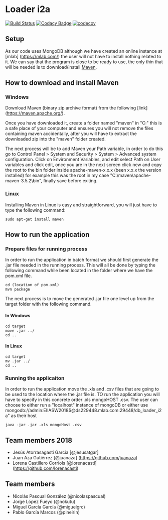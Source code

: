 # Loader i2a

[![Build Status](https://travis-ci.org/Arquisoft/Loader_i2a.svg?branch=master)](https://travis-ci.org/Arquisoft/Loader_i2a)
[![Codacy Badge](https://api.codacy.com/project/badge/Grade/e61d81ba48f947d3a5423c69b6e605b4)](https://www.codacy.com/app/jelabra/Loader_i2a?utm_source=github.com&amp;utm_medium=referral&amp;utm_content=Arquisoft/Loader_i2a&amp;utm_campaign=Badge_Grade)
[![codecov](https://codecov.io/gh/Arquisoft/Loader_i2a/branch/master/graph/badge.svg)](https://codecov.io/gh/Arquisoft/Loader_i2a)

## Setup
As our code uses MongoDB although we have created an online instance at [mlab] (https://mlab.com/) the user will not have to install nothing related to it. We can say that the program is close to be ready to use, the only thin that will be needed is to download/install [Maven](https://maven.apache.org/).

## How to download and install Maven
### Windows
Download Maven (binary zip archive format) from the following [link] (https://maven.apache.org/).

Once you have downloaded it, create a folder named "maven" in "C:\" this is a safe place of your computer and ensures you will not remove the files containing maven accidentally, after you will have to extract the downloaded zip into the "maven" folder created. 

The next process will be to add Maven your Path variable, in order to do this go to Control Panel > System and Security > System > Advanced system configuration. Click on Environment Variables, and edit select Path on User variables and click edit, once you are in the next screen click new and copy the root to the bin folder inside apache-maven-x.x.x (been x.x.x the version installed) for example this was the root in my case "C:\maven\apache-maven-3.5.2\bin", finally save before exiting.

### Linux
Installing Maven in Linux is easy and straightforward, you will just have to type the following command:

```
sudo apt-get install maven
```

## How to run the application
### Prepare files for running process
In order to run the application in batch format we should first generate the .jar file needed in the running process. This will all be done by typing the following command while been located in the folder where we have the pom.xml file.

```
cd (location of pom.xml)
mvn package
```
The next process is to move the generated .jar file one level up from the target folder with the following command.

#### In Windows
```
cd target
move .jar ../
cd ..
```

#### In Linux
```
cd target
mv .jar ../
cd ..
```

### Running the applicaiton
In order to run the application move the .xls and .csv files that are going to be used to the location where the .jar file is. TO run the application you will have to specify in this concrete order .xls mongoHOST .csv. 
The user can choose to either run a "localhost" instance of mongoDB or either use mongodb://admin:EIIASW2018$@ds229448.mlab.com:29448/db_loader_i2a" as their host
```
java -jar .jar .xls mongoHost .csv
```


## Team members 2018
* Jesús Atorrasagasti García [@jesusatgar]
* Juan Aza Gutiérrez [@juanaza] (https://github.com/juanaza)
* Lorena Castillero Corriols [@lorenacasti] (https://github.com/lorenacasti)

## Team members
* Nicolás Pascual González (@nicolaspascual)
* Jorge López Fueyo (@nokutu)
* Miguel García García (@miguelgrc)
* Pablo García Marcos (@pineirin)

